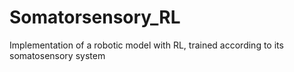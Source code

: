 # Somatorsensory_RL
Implementation of a robotic model with RL, trained according to its somatosensory system
